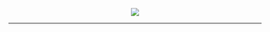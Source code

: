 <p align="center">
  <img src="https://github.com/porplax/neobridge/assets/66521670/23d60ffd-23db-4962-be2c-74dc497fe5ad">
</p>

--------

# 
